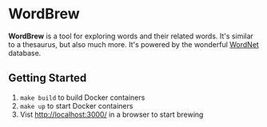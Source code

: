 # WordBrew

**WordBrew** is a tool for exploring words and their related words. It's similar to a thesaurus, but also much more. It's powered by the wonderful [WordNet](https://wordnet.princeton.edu/) database.

## Getting Started

1. `make build` to build Docker containers
2. `make up` to start Docker containers
3. Vist [http://localhost:3000/](http://localhost:3000/) in a browser to start brewing